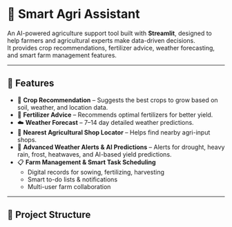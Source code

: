 # 🌾 Smart Agri Assistant

An AI-powered agriculture support tool built with **Streamlit**, designed to help farmers and agricultural experts make data-driven decisions.  
It provides crop recommendations, fertilizer advice, weather forecasting, and smart farm management features.

---

## 🚀 Features
- 🌱 **Crop Recommendation** – Suggests the best crops to grow based on soil, weather, and location data.
- 🧪 **Fertilizer Advice** – Recommends optimal fertilizers for better yield.
- ☁️ **Weather Forecast** – 7–14 day detailed weather predictions.
- 🛒 **Nearest Agricultural Shop Locator** – Helps find nearby agri-input shops.
- 📢 **Advanced Weather Alerts & AI Predictions** – Alerts for drought, heavy rain, frost, heatwaves, and AI-based yield predictions.
- 📋 **Farm Management & Smart Task Scheduling**
  - Digital records for sowing, fertilizing, harvesting
  - Smart to-do lists & notifications
  - Multi-user farm collaboration

---

## 📂 Project Structure
